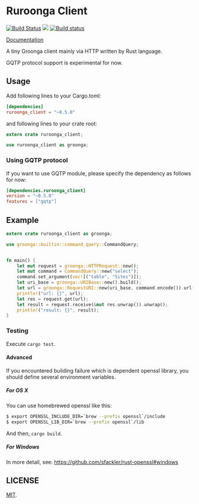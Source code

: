 Ruroonga Client
===

[![Build Status](https://travis-ci.org/cosmo0920/ruroonga_client.svg?branch=master)](https://travis-ci.org/cosmo0920/ruroonga_client)
[![](http://meritbadge.herokuapp.com/ruroonga_client)](https://crates.io/crates/ruroonga_client)
[![Build status](https://ci.appveyor.com/api/projects/status/2hrd5g937u7uw8nl/branch/master?svg=true)](https://ci.appveyor.com/project/cosmo0920/ruroonga-client/branch/master)

[Documentation](http://cosmo0920.github.io/ruroonga_client/ruroonga_client/index.html)

A tiny Groonga client mainly via HTTP written by Rust language.

GQTP protocol support is experimental for now.

## Usage

Add following lines to your Cargo.toml:

```toml
[dependencies]
ruroonga_client = "~0.5.0"
```

and following lines to your crate root:

```rust
extern crate ruroonga_client;

use ruroonga_client as groonga;
```

### Using GQTP protocol

If you want to use GQTP module, please specify the dependency as follows for now:

```toml
[dependencies.ruroonga_client]
version = "~0.5.0"
features = ["gqtp"]
```

## Example

```rust
extern crate ruroonga_client as groonga;

use groonga::builtin::command_query::CommandQuery;


fn main() {
    let mut request = groonga::HTTPRequest::new();
    let mut command = CommandQuery::new("select");
    command.set_argument(vec![("table", "Sites")]);
    let uri_base = groonga::URIBase::new().build();
    let url = groonga::RequestURI::new(uri_base, command.encode()).url();
    println!("url: {}", url);
    let res = request.get(url);
    let result = request.receive(&mut res.unwrap()).unwrap();
    println!("result: {}", result);
}
```

### Testing

Execute `cargo test`.

#### Advanced

If you encountered building failure which is dependent openssl library,
you should define several environment variables.

##### For OS X

You can use homebrewed openssl like this:

```bash
$ export OPENSSL_INCLUDE_DIR=`brew --prefix openssl`/include
$ export OPENSSL_LIB_DIR=`brew --prefix openssl`/lib
```
And then, `cargo build`.

##### For Windows

In more detail, see: https://github.com/sfackler/rust-openssl#windows

## LICENSE

[MIT](LICENSE).
